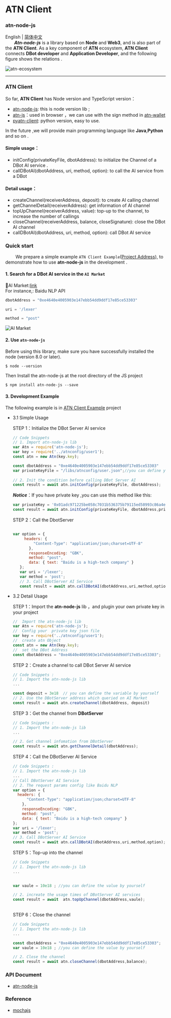 # ATN Client 
### atn-node-js 
English | [简体中文](README.md)   
 &emsp;&emsp;***Atn-node-js*** is a library based on **Node** and **Web3**, and is also part of the **ATN Client**. As a key component of **ATN** ecosystem, **ATN Client** connects **DBot developer** and **Application Developer**, and the following figure shows the relations .

![atn-ecosystem](http://p5vswdxl9.bkt.clouddn.com/ATN%20ecosystem.png "ATN ecosystem")

---

### ATN Client

So far, **ATN Client** has Node version and TypeScript version：  
   - [atn-node-js](https://github.com/ATNIO/atn-node-js): this is node version lib ;  
   - [atn-js](https://github.com/ATNIO/atn-js)：used in browser ，we can use with the sign method in [atn-wallet](https://github.com/ATNIO/atn-wallet) 
   - [pyatn-client](https://github.com/ATNIO/pyatn-client): python version, easy to use.
     
     
 In the future ,we will provide main programming language like **Java**,**Python** and so on . 

#### Simple usage：
-  initConfig(privateKeyFile, dbotAddress): to initialize the Channel of a DBot AI service .
-  callDBotAI(dbotAddress, uri, method, option): to call the AI service from a DBot

#### Detail usage：
-  createChannel(receiverAddress, deposit): to create AI calling channel 
-  getChannelDetail(receiverAddress): get information of AI channel
-  topUpChannel(receiverAddress, value): top-up to the channel, to increase the number of callings
-  closeChannel(receiverAddress, balance, closeSignature): close the DBot AI channel
-  callDBotAI(dbotAddress, uri, method, option): call DBot AI service


### Quick start   
&emsp;&emsp; We prepare a simple example `ATN Client Example`([Project Address](https://github.com/ATNIO/atn-client-example)), to demonstrate how to use **atn-node-js** in the development .
 
#### 1. Search for a **DBot AI** service in the `AI Market`
   🔗AI Market:[link](https://market-test.atnio.net)  
   For instance,: Baidu NLP API 
   ```javascript
   dbotAddress = "0xe4640e4005903e147ebb54dd9ddf17e85ce53303"
   ``` 
   ```javascript
   uri = '/lexer'
   ```
   ```javascript
   method = "post"
   ```
   ![AI Market](http://p5vswdxl9.bkt.clouddn.com/AI_market_ui.png "AI Market UI")	
   
#### 2. Use `atn-node-js`  
   Before using this library, make sure you have successfully installed the node (version 8.0 or later).
   ```
   $ node --version 
   ```
   Then Install the atn-node-js at the root directory of the JS project
   ```markdown
   $ npm install atn-node-js --save
   ```
#### 3. Development Example   

The following example is in [ATN Client Example](https://github.com/ATNIO/atn-client-example) project

 * 3.1 Simple Usage
  
   STEP 1：Initialize the DBot Server AI service
   ```javascript
   // Code Snippets
   // 1. Import atn-node-js lib
   var Atn = require('atn-node-js');
   var key = require('../atnconfig/user1');
   const atn = new Atn(key.key);
   
   const dbotAddress = "0xe4640e4005903e147ebb54dd9ddf17e85ce53303"
   var privateKeyFile = "/libs/atnconfig/user.json";//you can define your own filename  and filepath
  
   // 2. Init the condition before calling DBot Server AI
   const result = await atn.initConfig(privateKeyFile, dbotAddress);
   
   ```
   ***Notice***：If you have private key ,you can use this method like this:
   ```javascript
   var privateKey = '0x01adc971225be058c7031b536375b79115ed58993c86a4ec4288f36fc9eb51b7'; 
   const result = await atn.initConfig(privateKeyFile, dbotAddress,privateKey);
   ```
   
   
   STEP 2：Call the DbotServer
   ```javascript
   
   var option = {
        headers: {
            "Content-Type": "application/json;charset=UTF-8"
          },
          responseEncoding: "GBK",
          method: "post",
          data: { text: "Baidu is a high-tech company" }
      };
      var uri = '/lexer';
      var method = 'post';
      // 3. Call DBotServer AI Service
      const result = await atn.callDBotAI(dbotAddress,uri,method,option);
   ```

 * 3.2 Detail Usage   
 
   STEP 1：Import the **atn-node-js** lib ，and plugin your own private key in your project
   
   ```js
   //  Import the atn-node-js lib
   var Atn = require('atn-node-js');
   //  Config your  private key json file
   var key = require('../atnconfig/user1');
   //  create atn Object   
   const atn = new Atn(key.key);
   //  set the DBot Address 
   const dbotAddress = "0xe4640e4005903e147ebb54dd9ddf17e85ce53303";
   ```
 
   STEP 2：Create a channel to call DBot Server AI service 
   
   ```js
   // Code Snippets : 
   // 1. Import the atn-node-js lib
   ...

   const deposit = 3e18  // you can define the variable by yourself 
   // 2. Use the DBotServer address which queried on AI Market 
   const result = await atn.createChannel(dbotAddress, deposit)
   ```  
   
   STEP 3：Get the channel from **DBotServer**
   
   ```js
   // Code Snippets :
   // 1. Import the atn-node-js lib
   ...
   
   // 2. Get channel infomation from DBotServer
   const result = await atn.getChannelDetail(dbotAddress);
   ``` 
   
   STEP 4：Call the DBotServer AI Service
   
   ```js
   // Code Snippets :
   // 1. Import the atn-node-js lib
   ...
   // Call DBotServer AI Service
   // 2. The request params config like Baidu NLP
   var option = {
     headers: {
         "Content-Type": "application/json;charset=UTF-8"
       },
       responseEncoding: "GBK",
       method: "post",
       data: { text: "Baidu is a high-tech company" }
   };
   var uri = '/lexer';
   var method = 'post';
   // 3. Call DBotServer AI Service
   const result = await atn.callDBotAI(dbotAddress,uri,method,option);
   
   ```
     
   STEP 5：Top-up into the channel

   ```js
   // Code Snippets 
   // 1. Import the atn-node-js lib
   ... 

  
   var vaule = 10e18 ; //you can define the value by yourself

   // 2. increate the usage times of DBotServer AI services 
   const result = await  atn.topUpChannel(dbotAddress,vaule);
  
   ```
   
   STEP 6：Close the channel
   
   ```js
   // Code Snippets
   // 1. Import the atn-node-js lib
   ...

   const dbotAddress = "0xe4640e4005903e147ebb54dd9ddf17e85ce53303";
   var vaule = 10e18 ; //you can define the value by yourself
   
   // 2. Close the channel
   const result = await atn.closeChannel(dbotAddress,balance);
   ```
   
 
### API Document
* [atn-node-js](https://atnio.github.io/atn-node-js/0.1.37/index.html)  


### Reference
* [mochajs](https://mochajs.org/#more-information)
